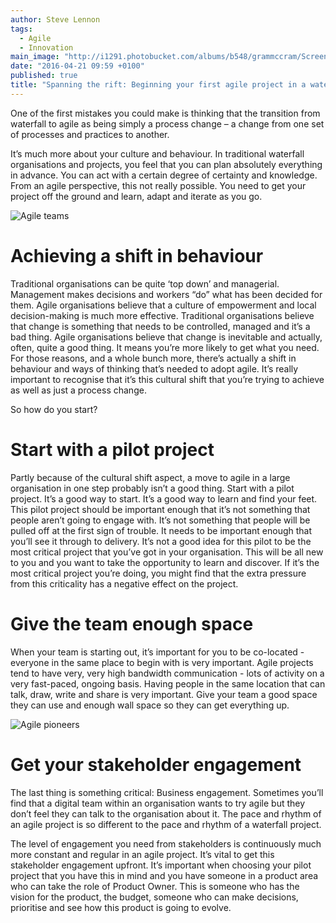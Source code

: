 ```yaml
---
author: Steve Lennon
tags: 
  - Agile
  - Innovation
main_image: "http://i1291.photobucket.com/albums/b548/grammccram/Screen%20Shot%202016-04-21%20at%2010.33.52_zpsb1aopwi4.png"
date: "2016-04-21 09:59 +0100"
published: true
title: "Spanning the rift: Beginning your first agile project in a waterfall organisation"
---
```

One of the first mistakes you could make is thinking that the transition from waterfall to agile as being simply a process change – a change from one set of processes and practices to another.<br/>

It’s much more about your culture and behaviour. In traditional waterfall organisations and projects, you feel that you can plan absolutely everything in advance. You can act with a certain degree of certainty and knowledge. From an agile perspective, this not really possible. You need to get your project off the ground and learn, adapt and iterate as you go.<br/>

![Agile teams](http://i1291.photobucket.com/albums/b548/grammccram/Screen%20Shot%202016-04-21%20at%2010.26.04_zpsgqgb2jwp.png)

# Achieving a shift in behaviour
Traditional organisations can be quite ‘top down’ and managerial. Management makes decisions and workers “do” what has been decided for them. Agile organisations believe that a culture of empowerment and local decision-making is much more effective. Traditional organisations believe that change is something that needs to be controlled, managed and it’s a bad thing. Agile organisations believe that change is inevitable and actually, often, quite a good thing. It means you’re more likely to get what you need. For those reasons, and a whole bunch more, there’s actually a shift in behaviour and ways of thinking that’s needed to adopt agile. It’s really important to recognise that it’s this cultural shift that you’re trying to achieve as well as just a process change.<br/>
 
So how do you start?<br/>

# Start with a pilot project
Partly because of the cultural shift aspect, a move to agile in a large organisation in one step probably isn’t a good thing. Start with a pilot project. It’s a good way to start. It’s a good way to learn and find your feet. This pilot project should be important enough that it’s not something that people aren’t going to engage with. It’s not something that people will be pulled off at the first sign of trouble. It needs to be important enough that you’ll see it through to delivery. It’s not a good idea for this pilot to be the most critical project that you’ve got in your organisation. This will be all new to you and you want to take the opportunity to learn and discover. If it’s the most critical project you’re doing, you might find that the extra pressure from this criticality has a negative effect on the project.<br/>

# Give the team enough space
When your team is starting out, it’s important for you to be co-located - everyone in the same place to begin with is very important. Agile projects tend to have very, very high bandwidth communication - lots of activity on a very fast-paced, ongoing basis. Having people in the same location that can talk, draw, write and share is very important. Give your team a good space they can use and enough wall space so they can get everything up.<br/>

![Agile pioneers](http://i1291.photobucket.com/albums/b548/grammccram/Screen%20Shot%202016-04-21%20at%2010.33.52_zpsb1aopwi4.png)

# Get your stakeholder engagement
The last thing is something critical: Business engagement. Sometimes you’ll find that a digital team within an organisation wants to try agile but they don’t feel they can talk to the organisation about it. The pace and rhythm of an agile project is so different to the pace and rhythm of a waterfall project.<br/>
 
The level of engagement you need from stakeholders is continuously much more constant and regular in an agile project. It’s vital to get this stakeholder engagement upfront. It’s important when choosing your pilot project that you have this in mind and you have someone in a product area who can take the role of Product Owner. This is someone who has the vision for the product, the budget, someone who can make decisions, prioritise and see how this product is going to evolve.








